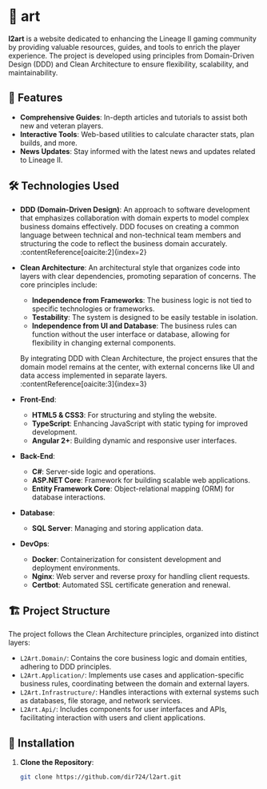 # 🎨 art

**l2art** is a website dedicated to enhancing the Lineage II gaming community by providing valuable resources, guides, and tools to enrich the player experience. The project is developed using principles from Domain-Driven Design (DDD) and Clean Architecture to ensure flexibility, scalability, and maintainability.

## 🚀 Features

- **Comprehensive Guides**: In-depth articles and tutorials to assist both new and veteran players.
- **Interactive Tools**: Web-based utilities to calculate character stats, plan builds, and more.
- **News Updates**: Stay informed with the latest news and updates related to Lineage II.

## 🛠️ Technologies Used

- **DDD (Domain-Driven Design)**: An approach to software development that emphasizes collaboration with domain experts to model complex business domains effectively. DDD focuses on creating a common language between technical and non-technical team members and structuring the code to reflect the business domain accurately. :contentReference[oaicite:2]{index=2}

- **Clean Architecture**: An architectural style that organizes code into layers with clear dependencies, promoting separation of concerns. The core principles include:
  - **Independence from Frameworks**: The business logic is not tied to specific technologies or frameworks.
  - **Testability**: The system is designed to be easily testable in isolation.
  - **Independence from UI and Database**: The business rules can function without the user interface or database, allowing for flexibility in changing external components.

  By integrating DDD with Clean Architecture, the project ensures that the domain model remains at the center, with external concerns like UI and data access implemented in separate layers. :contentReference[oaicite:3]{index=3}

- **Front-End**:
  - **HTML5 & CSS3**: For structuring and styling the website.
  - **TypeScript**: Enhancing JavaScript with static typing for improved development.
  - **Angular 2+**: Building dynamic and responsive user interfaces.

- **Back-End**:
  - **C#**: Server-side logic and operations.
  - **ASP.NET Core**: Framework for building scalable web applications.
  - **Entity Framework Core**: Object-relational mapping (ORM) for database interactions.

- **Database**:
  - **SQL Server**: Managing and storing application data.

- **DevOps**:
  - **Docker**: Containerization for consistent development and deployment environments.
  - **Nginx**: Web server and reverse proxy for handling client requests.
  - **Certbot**: Automated SSL certificate generation and renewal.

## 🏗️ Project Structure

The project follows the Clean Architecture principles, organized into distinct layers:

- `L2Art.Domain/`: Contains the core business logic and domain entities, adhering to DDD principles.
- `L2Art.Application/`: Implements use cases and application-specific business rules, coordinating between the domain and external layers.
- `L2Art.Infrastructure/`: Handles interactions with external systems such as databases, file storage, and network services.
- `L2Art.Api/`: Includes components for user interfaces and APIs, facilitating interaction with users and client applications.

## 🔧 Installation

1. **Clone the Repository**:
   ```bash
   git clone https://github.com/dir724/l2art.git
